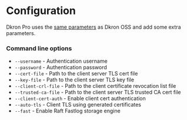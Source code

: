 # Configuration

Dkron Pro uses the [same parameters](/docs/basics/configuration) as Dkron OSS and add some extra parameters.

### Command line options

* `--username` - Authentication username
* `--password` - Authentication password
* `--cert-file` - Path to the client server TLS cert file
* `--key-file` - Path to the client server TLS key file
* `--client-crl-file` - Path to the client certificate revocation list file
* `--trusted-ca-file` - Path to the client server TLS trusted CA cert file
* `--client-cert-auth` - Enable client cert authentication
* `--auto-tls` - Client TLS using generated certificates
* `--fast` - Enable Raft Fastlog storage engine
